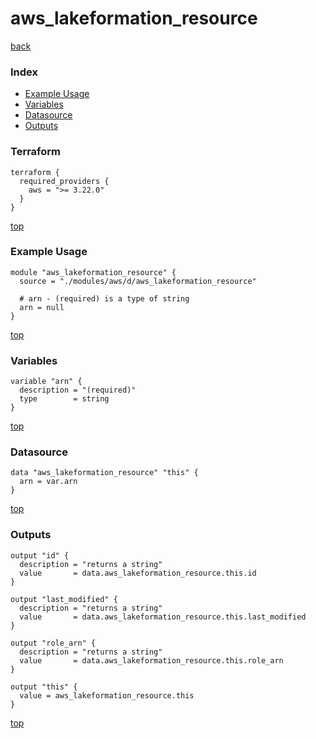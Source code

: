 # aws_lakeformation_resource
[back](../aws.md)
### Index
- [Example Usage](#example-usage)
- [Variables](#variables)
- [Datasource](#datasource)
- [Outputs](#outputs)
### Terraform
```hcl
terraform {
  required_providers {
    aws = ">= 3.22.0"
  }
}
```
[top](#index)
### Example Usage
```hcl
module "aws_lakeformation_resource" {
  source = "./modules/aws/d/aws_lakeformation_resource"

  # arn - (required) is a type of string
  arn = null
}
```
[top](#index)
### Variables
```hcl
variable "arn" {
  description = "(required)"
  type        = string
}
```
[top](#index)

### Datasource
```hcl
data "aws_lakeformation_resource" "this" {
  arn = var.arn
}
```
[top](#index)
### Outputs
```hcl
output "id" {
  description = "returns a string"
  value       = data.aws_lakeformation_resource.this.id
}

output "last_modified" {
  description = "returns a string"
  value       = data.aws_lakeformation_resource.this.last_modified
}

output "role_arn" {
  description = "returns a string"
  value       = data.aws_lakeformation_resource.this.role_arn
}

output "this" {
  value = aws_lakeformation_resource.this
}
```
[top](#index)
